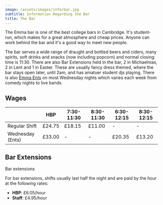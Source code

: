 ```yaml
---
image: /assets/images/info/bar.jpg
subtitle: Information Regarding the Bar
title: The Bar
---
```


The Emma bar is one of the best college bars in Cambridge. It's student-run, which makes for a great atmosphere and cheap prices. Anyone can work behind the bar and it's a good way to meet new people.

The bar serves a wide range of draught and bottled beers and ciders, many spirits, soft drinks and snacks (now including popcorn) and normal closing time is 11:30. There are also Bar Extensions held in the bar, 2 in Michaelmas, 2 in Lent and 1 in Easter. These are usually fancy dress themed, where the bar stays open later, until 2am, and has amatuer student djs playing. There is also [Emma Ents](/info/ents) on most Wednesday nights which varies each week from comedy nights to live bands.

## Wages
|                  | HBP    | 7:30-11:30 | 8:30-11:30 | 6:30-12:15 | 8:30-12:15 |
|------------------|--------|------------|------------|------------|------------|
| Regular Shift    | £24.75 | £18.15     | £11.00     | -          | -          |
| Wednesday (Ents) | £33.00 | -          | -          | £20.35     | £13.20     |

## Bar Extensions

Bar extensions

For bar extensions, shifts usually last half the night and are paid by the hour at the following rates:

- **HBP**: £6.05/hour
- **Staff**: £4.95/hour